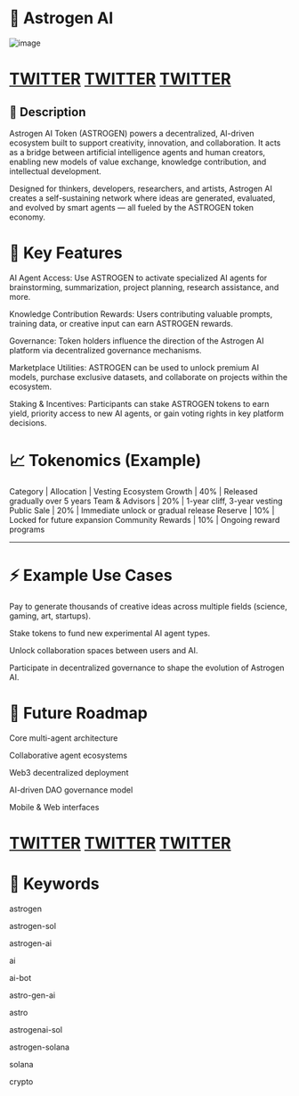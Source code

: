 # 🚀 **Astrogen AI**

![image](https://i.imgur.com/lfhU8As.png)

# **[TWITTER](https://x.com/AstroGenAI)** **[TWITTER](https://x.com/AstroGenAI)** **[TWITTER](https://x.com/AstroGenAI)**


## 📜 Description

Astrogen AI Token (ASTROGEN) powers a decentralized, AI-driven ecosystem built to support creativity, innovation, and collaboration. It acts as a bridge between artificial intelligence agents and human creators, enabling new models of value exchange, knowledge contribution, and intellectual development.

Designed for thinkers, developers, researchers, and artists, Astrogen AI creates a self-sustaining network where ideas are generated, evaluated, and evolved by smart agents — all fueled by the ASTROGEN token economy.


# **🚀 Key Features**

AI Agent Access:
Use ASTROGEN to activate specialized AI agents for brainstorming, summarization, project planning, research assistance, and more.

Knowledge Contribution Rewards:
Users contributing valuable prompts, training data, or creative input can earn ASTROGEN rewards.

Governance:
Token holders influence the direction of the Astrogen AI platform via decentralized governance mechanisms.

Marketplace Utilities:
ASTROGEN can be used to unlock premium AI models, purchase exclusive datasets, and collaborate on projects within the ecosystem.

Staking & Incentives:
Participants can stake ASTROGEN tokens to earn yield, priority access to new AI agents, or gain voting rights in key platform decisions.



# **📈 Tokenomics (Example)**

Category | Allocation | Vesting
Ecosystem Growth | 40% | Released gradually over 5 years
Team & Advisors | 20% | 1-year cliff, 3-year vesting
Public Sale | 20% | Immediate unlock or gradual release
Reserve | 10% | Locked for future expansion
Community Rewards | 10% | Ongoing reward programs

---

# **⚡ Example Use Cases**
Pay to generate thousands of creative ideas across multiple fields (science, gaming, art, startups).

Stake tokens to fund new experimental AI agent types.

Unlock collaboration spaces between users and AI.

Participate in decentralized governance to shape the evolution of Astrogen AI.

# **🔮 Future Roadmap**
 Core multi-agent architecture

 Collaborative agent ecosystems

 Web3 decentralized deployment

 AI-driven DAO governance model

 Mobile & Web interfaces

# **[TWITTER](https://x.com/AstroGenAI)**  **[TWITTER](https://x.com/AstroGenAI)** **[TWITTER](https://x.com/AstroGenAI)**

# **🔑 Keywords**

astrogen

astrogen-sol

astrogen-ai

ai

ai-bot

astro-gen-ai

astro

astrogenai-sol

astrogen-solana

solana

crypto
